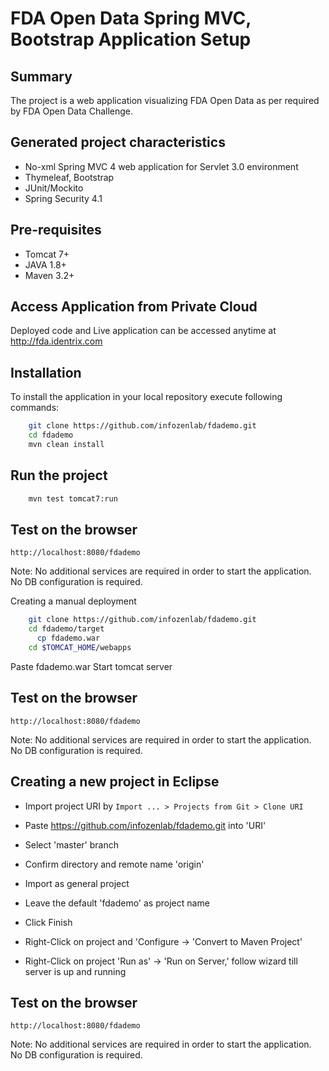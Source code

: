 FDA Open Data Spring MVC, Bootstrap Application Setup
=====================================================

Summary
-------
The project is a web application visualizing FDA Open Data as per required by FDA Open Data Challenge.

Generated project characteristics
---------------------------------
* No-xml Spring MVC 4 web application for Servlet 3.0 environment
* Thymeleaf, Bootstrap
* JUnit/Mockito
* Spring Security 4.1

Pre-requisites
--------------
* Tomcat 7+
* JAVA 1.8+
* Maven 3.2+

Access Application from Private Cloud
-------------------------------------

Deployed code and Live application can be accessed anytime at http://fda.identrix.com

Installation
------------

To install the application in your local repository execute following commands:

```bash
    git clone https://github.com/infozenlab/fdademo.git
    cd fdademo
    mvn clean install
```

Run the project
----------------

```bash
	mvn test tomcat7:run
```

Test on the browser
-------------------

	http://localhost:8080/fdademo

Note: No additional services are required in order to start the application. No DB configuration is required.

Creating a manual deployment
```bash
    git clone https://github.com/infozenlab/fdademo.git
    cd fdademo/target
	  cp fdademo.war
    cd $TOMCAT_HOME/webapps
```
  Paste fdademo.war
  Start tomcat server

Test on the browser
-------------------

	http://localhost:8080/fdademo

Note: No additional services are required in order to start the application. No DB configuration is required.

Creating a new project in Eclipse
----------------------------------

* Import project URI by `Import ... > Projects from Git > Clone URI`
* Paste https://github.com/infozenlab/fdademo.git into 'URI'
* Select 'master' branch
* Confirm directory and remote name 'origin'
* Import as general project
* Leave the default 'fdademo' as project name
* Click Finish

* Right-Click on project and 'Configure -> 'Convert to Maven Project'
* Right-Click on project 'Run as' -> 'Run on Server,' follow wizard till server is up and running

Test on the browser
-------------------

	http://localhost:8080/fdademo

Note: No additional services are required in order to start the application. No DB configuration is required.
